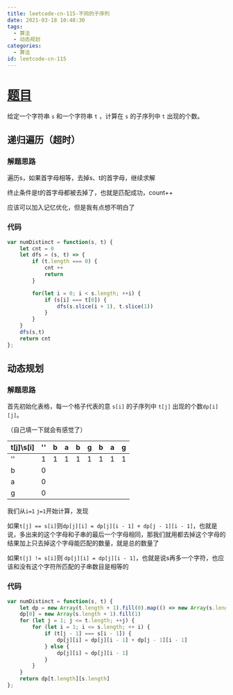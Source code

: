 ```yaml
---
title: leetcode-cn-115-不同的子序列
date: 2021-03-18 10:48:30
tags:
  - 算法
  - 动态规划
categories:
  - 算法
id: leetcode-cn-115
---
```


# [题目](https://leetcode-cn.com/problems/distinct-subsequences/)

给定一个字符串 `s` 和一个字符串 `t` ，计算在 `s` 的子序列中 `t` 出现的个数。

## 递归遍历（超时）

### 解题思路

遍历s，如果首字母相等，去掉s、t的首字母，继续求解

终止条件是t的首字母都被去掉了，也就是匹配成功，count++

应该可以加入记忆优化，但是我有点想不明白了

### 代码

```javascript
var numDistinct = function(s, t) {
    let cnt = 0
    let dfs = (s, t) => {
        if (t.length === 0) {
            cnt ++
            return
        }

        for(let i = 0; i < s.length; ++i) {
            if (s[i] === t[0]) {
                dfs(s.slice(i + 1), t.slice(1))
            }
        }
    }
    dfs(s,t)
    return cnt
};
```



## 动态规划

### 解题思路

首先初始化表格，每一个格子代表的意 `s[i]` 的子序列中 `t[j]` 出现的个数`dp[i][j]`。

（自己填一下就会有感觉了）

| t[j]\s[i] | ''   | b    | a    | b    | g    | b    | a    | g    |
| --------- | ---- | ---- | ---- | ---- | ---- | ---- | ---- | ---- |
| ''        | 1    | 1    | 1    | 1    | 1    | 1    | 1    | 1    |
| b         | 0    |      |      |      |      |      |      |      |
| a         | 0    |      |      |      |      |      |      |      |
| g         | 0    |      |      |      |      |      |      |      |

我们从`i=1` `j=1`开始计算，发现

如果`t[j] == s[i]`则`dp[j][i] = dp[j][i - 1] + dp[j - 1][i - 1]`，也就是说，多出来的这个字母和子串的最后一个字母相同，那我们就用都去掉这个字母的结果加上只去掉这个字母能匹配的数量，就是总的数量了

如果`t[j] != s[i]`则 `dp[j][i] = dp[j][i - 1]`，也就是说s再多一个字符，也应该和没有这个字符所匹配的子串数目是相等的

### 代码

```javascript
var numDistinct = function(s, t) {
    let dp = new Array(t.length + 1).fill(0).map(() => new Array(s.length + 1).fill(0))
    dp[0] = new Array(s.length + 1).fill(1)
    for (let j = 1; j <= t.length; ++j) {
        for (let i = 1; i <= s.length; ++ i) {
            if (t[j - 1] === s[i - 1]) {
                dp[j][i] = dp[j][i - 1] + dp[j - 1][i - 1]
            } else {
                dp[j][i] = dp[j][i - 1]
            }
        }
    }
    return dp[t.length][s.length]
};
```

